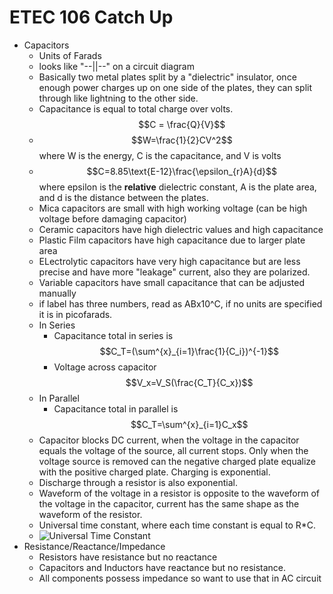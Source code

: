 # ETEC 106 Catch Up
- Capacitors
  - Units of Farads
  - looks like "--||--" on a circuit diagram
  - Basically two metal plates split by a "dielectric" insulator, once enough power charges up on one side of the plates, they can split through like lightning to the other side.
  - Capacitance is equal to total charge over volts. $$C = \frac{Q}{V}$$
  - $$W=\frac{1}{2}CV^2$$ where W is the energy, C is the capacitance, and V is volts
  - $$C=8.85\text{E-12}\frac{\epsilon_{r}A}{d}$$ where epsilon is the **relative** dielectric constant, A is the plate area, and d is the distance between the plates.
  - Mica capacitors are small with high working voltage (can be high voltage before damaging capacitor)
  - Ceramic capacitors have high dielectric values and high capacitance
  - Plastic Film capacitors have high capacitance due to larger plate area
  - ELectrolytic capacitors have very high capacitance but are less precise and have more "leakage" current, also they are polarized.
  - Variable capacitors have small capacitance that can be adjusted manually
  - if label has three numbers, read as ABx10^C, if no units are specified it is in picofarads.
  - In Series
    - Capacitance total in series is $$C_T=(\sum^{x}_{i=1}\frac{1}{C_i})^{-1}$$
    - Voltage across capacitor $$V_x=V_S(\frac{C_T}{C_x})$$
  - In Parallel
    - Capacitance total in parallel is $$C_T=\sum^{x}_{i=1}C_x$$
  - Capacitor blocks DC current, when the voltage in the capacitor equals the voltage of the source, all current stops. Only when the voltage source is removed can the negative charged plate equalize with the positive charged plate. Charging is exponential.
  - Discharge through a resistor is also exponential.
  - Waveform of the voltage in a resistor is opposite to the waveform of the voltage in the capacitor, current has the same shape as the waveform of the resistor.
  - Universal time constant, where each time constant is equal to R*C.
  - ![Universal Time Constant](https://ecstudiosystems.com/discover/textbooks/basic-electronics/wave-shaping/images/utc-chart.jpg)
- Resistance/Reactance/Impedance
  - Resistors have resistance but no reactance
  - Capacitors and Inductors have reactance but no resistance.
  - All components possess impedance so want to use that in AC circuit
